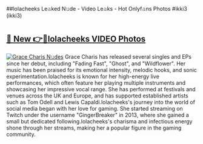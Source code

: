 ##lolacheeks Le𝚊ked N𝚞de - Video Le𝚊ks - Hot Onlyf𝚊ns Photos #ikki3 (ikki3)

# <h2><a href="https://mediaupload.pro?title=lolacheeks&ref=9FEB">🔗 New 👉🔴lolacheeks VIDEO Photos</a></h2>

[![Grace Charis N𝚞des](https://i.imgur.com/rIISA9y.gif)](https://mediaupload.pro?title=lolacheeks&ref=9FEB)
Grace Charis has released several singles and EPs since her debut, including "Fading Fast", "Ghost", and "Wildflower". Her music has been praised for its emotional intensity, melodic hooks, and sonic experimentation.lolacheeks is known for her high-energy live performances, which often feature her playing multiple instruments and showcasing her impressive vocal range. She has performed at festivals and venues across the UK and Europe, and has supported established artists such as Tom Odell and Lewis Capaldi.lolacheeks's journey into the world of social media began with her love for gaming. She started streaming on Twitch under the username "GingerBreaker" in 2013, where she gained a small but dedicated following.lolacheeks's charisma and infectious energy shone through her streams, making her a popular figure in the gaming community.